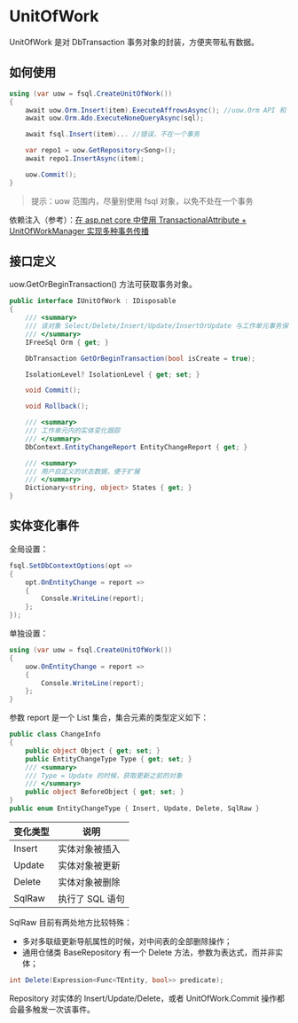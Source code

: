 # UnitOfWork

UnitOfWork 是对 DbTransaction 事务对象的封装，方便夹带私有数据。

## 如何使用

```csharp
using (var uow = fsql.CreateUnitOfWork()) 
{
    await uow.Orm.Insert(item).ExecuteAffrowsAsync(); //uow.Orm API 和 IFreeSql 一样
    await uow.Orm.Ado.ExecuteNoneQueryAsync(sql);

    await fsql.Insert(item)... //错误，不在一个事务

    var repo1 = uow.GetRepository<Song>();
    await repo1.InsertAsync(item);

    uow.Commit();
}
```

> 提示：uow 范围内，尽量别使用 fsql 对象，以免不处在一个事务

依赖注入（参考）：[在 asp.net core 中使用 TransactionalAttribute + UnitOfWorkManager 实现多种事务传播](unitofwork-manager.md)

## 接口定义

uow.GetOrBeginTransaction() 方法可获取事务对象。

```csharp
public interface IUnitOfWork : IDisposable
{
    /// <summary>
    /// 该对象 Select/Delete/Insert/Update/InsertOrUpdate 与工作单元事务保持一致，可省略传递 WithTransaction
    /// </summary>
    IFreeSql Orm { get; }

    DbTransaction GetOrBeginTransaction(bool isCreate = true);

    IsolationLevel? IsolationLevel { get; set; }

    void Commit();

    void Rollback();

    /// <summary>
    /// 工作单元内的实体变化跟踪
    /// </summary>
    DbContext.EntityChangeReport EntityChangeReport { get; }

    /// <summary>
    /// 用户自定义的状态数据，便于扩展
    /// </summary>
    Dictionary<string, object> States { get; }
}
```

## 实体变化事件

全局设置：

```csharp
fsql.SetDbContextOptions(opt =>
{
    opt.OnEntityChange = report =>
    {
        Console.WriteLine(report);
    };
});
```

单独设置：

```csharp
using (var uow = fsql.CreateUnitOfWork())
{
    uow.OnEntityChange = report => 
    {
        Console.WriteLine(report);
    };
}
```

参数 report 是一个 List 集合，集合元素的类型定义如下：

```csharp
public class ChangeInfo
{
    public object Object { get; set; }
    public EntityChangeType Type { get; set; }
    /// <summary>
    /// Type = Update 的时候，获取更新之前的对象
    /// </summary>
    public object BeforeObject { get; set; }
}
public enum EntityChangeType { Insert, Update, Delete, SqlRaw }
```

| 变化类型 | 说明            |
| -------- | --------------- |
| Insert   | 实体对象被插入  |
| Update   | 实体对象被更新  |
| Delete   | 实体对象被删除  |
| SqlRaw   | 执行了 SQL 语句 |

SqlRaw 目前有两处地方比较特殊：

- 多对多联级更新导航属性的时候，对中间表的全部删除操作；
- 通用仓储类 BaseRepository 有一个 Delete 方法，参数为表达式，而并非实体；

```csharp
int Delete(Expression<Func<TEntity, bool>> predicate);
```

Repository 对实体的 Insert/Update/Delete，或者 UnitOfWork.Commit 操作都会最多触发一次该事件。
